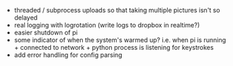 - threaded / subprocess uploads so that taking multiple pictures isn't so delayed
- real logging with logrotation (write logs to dropbox in realtime?)
- easier shutdown of pi
- some indicator of when the system's warmed up? i.e. when pi is running + connected to network + python process is listening for keystrokes
- add error handling for config parsing
